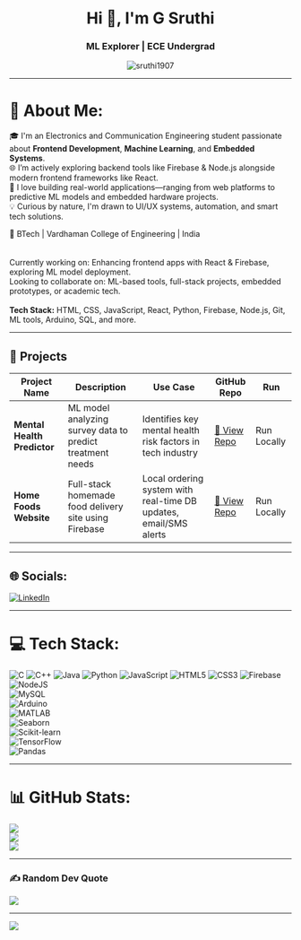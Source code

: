 <h1 align="center">Hi 👋, I'm G Sruthi</h1>
<h3 align="center">ML Explorer | ECE Undergrad</h3>

<p align="center">
  <img src="https://komarev.com/ghpvc/?username=sruthi1907&label=Profile%20views&color=0e75b6&style=flat" alt="sruthi1907" />
</p>

---

# 💫 About Me:

🎓 I'm an Electronics and Communication Engineering student passionate about **Frontend Development**, **Machine Learning**, and **Embedded Systems**.  
🌐 I’m actively exploring backend tools like Firebase & Node.js alongside modern frontend frameworks like React.  
🧠 I love building real-world applications—ranging from web platforms to predictive ML models and embedded hardware projects.  
💡 Curious by nature, I'm drawn to UI/UX systems, automation, and smart tech solutions.

📍 BTech | Vardhaman College of Engineering | India  
<br><br>
Currently working on: Enhancing frontend apps with React & Firebase, exploring ML model deployment.<br>
Looking to collaborate on: ML-based tools, full-stack projects, embedded prototypes, or academic tech.  
<br>
**Tech Stack:** HTML, CSS, JavaScript, React, Python, Firebase, Node.js, Git, ML tools, Arduino, SQL, and more.

---

## 🚀 Projects

| Project Name               | Description                                                              | Use Case                                                              | GitHub Repo                                                                                      | Run |
|----------------------------|--------------------------------------------------------------------------|-----------------------------------------------------------------------|---------------------------------------------------------------------------------------------------|-----|
| **Mental Health Predictor** | ML model analyzing survey data to predict treatment needs               | Identifies key mental health risk factors in tech industry            | [🔗 View Repo](https://github.com/Sruthi1907/MentalHealthPredictor)                              | Run Locally |
| **Home Foods Website**     | Full-stack homemade food delivery site using Firebase                    | Local ordering system with real-time DB updates, email/SMS alerts     |  [🔗 View Repo](https://github.com/Sruthi1907/Home-Foods)                            | Run Locally |

---

## 🌐 Socials:

[![LinkedIn](https://img.shields.io/badge/LinkedIn-%230077B5.svg?logo=linkedin&logoColor=white)](https://linkedin.com/in/g-sruthi-925a5b256)

---

# 💻 Tech Stack:

![C](https://img.shields.io/badge/c-%2300599C.svg?style=for-the-badge&logo=c&logoColor=white) 
![C++](https://img.shields.io/badge/c++-%2300599C.svg?style=for-the-badge&logo=c%2B%2B&logoColor=white) 
![Java](https://img.shields.io/badge/java-%23ED8B00.svg?style=for-the-badge&logo=java&logoColor=white) 
![Python](https://img.shields.io/badge/python-3670A0?style=for-the-badge&logo=python&logoColor=ffdd54) 
![JavaScript](https://img.shields.io/badge/javascript-%23323330.svg?style=for-the-badge&logo=javascript&logoColor=%23F7DF1E) 
![HTML5](https://img.shields.io/badge/html5-%23E34F26.svg?style=for-the-badge&logo=html5&logoColor=white) 
![CSS3](https://img.shields.io/badge/css3-%231572B6.svg?style=for-the-badge&logo=css3&logoColor=white) 
![Firebase](https://img.shields.io/badge/firebase-a08021?style=for-the-badge&logo=firebase&logoColor=ffcd34) 
![NodeJS](https://img.shields.io/badge/node.js-%2343853D.svg?style=for-the-badge&logo=node.js&logoColor=white)  
![MySQL](https://img.shields.io/badge/mysql-4479A1.svg?style=for-the-badge&logo=mysql&logoColor=white)  
![Arduino](https://img.shields.io/badge/Arduino-00979D.svg?style=for-the-badge&logo=Arduino&logoColor=white)  
![MATLAB](https://img.shields.io/badge/MATLAB-0076A8?style=for-the-badge&logo=MathWorks&logoColor=white)  
![Seaborn](https://img.shields.io/badge/seaborn-005571.svg?style=for-the-badge&logoColor=white)  
![Scikit-learn](https://img.shields.io/badge/scikit--learn-%23F7931E.svg?style=for-the-badge&logo=scikit-learn&logoColor=white)  
![TensorFlow](https://img.shields.io/badge/TensorFlow-FF6F00.svg?style=for-the-badge&logo=tensorflow&logoColor=white)  
![Pandas](https://img.shields.io/badge/pandas-%23150458.svg?style=for-the-badge&logo=pandas&logoColor=white)

---

# 📊 GitHub Stats:

![](https://github-readme-stats.vercel.app/api?username=sruthi1907&theme=tokyonight&hide_border=false&include_all_commits=true&count_private=true)<br/>
![](https://github-readme-streak-stats.herokuapp.com/?user=sruthi1907&theme=tokyonight&hide_border=false)<br/>
![](https://github-readme-stats.vercel.app/api/top-langs/?username=sruthi1907&theme=tokyonight&hide_border=false&layout=compact)

---

### ✍️ Random Dev Quote

![](https://quotes-github-readme.vercel.app/api?type=horizontal&theme=merko)

---

[![](https://visitcount.itsvg.in/api?id=sruthi1907&icon=0&color=0)](https://visitcount.itsvg.in)

<!-- Generated using a custom markdown template inspired by GPRM -->
